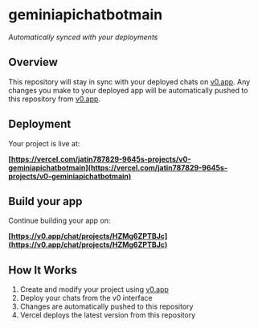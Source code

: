 # geminiapichatbotmain

*Automatically synced with your deployments*

## Overview

This repository will stay in sync with your deployed chats on [v0.app](https://v0.app).
Any changes you make to your deployed app will be automatically pushed to this repository from [v0.app](https://v0.app).

## Deployment

Your project is live at:

**[https://vercel.com/jatin787829-9645s-projects/v0-geminiapichatbotmain](https://vercel.com/jatin787829-9645s-projects/v0-geminiapichatbotmain)**

## Build your app

Continue building your app on:

**[https://v0.app/chat/projects/HZMg6ZPTBJc](https://v0.app/chat/projects/HZMg6ZPTBJc)**

## How It Works

1. Create and modify your project using [v0.app](https://v0.app)
2. Deploy your chats from the v0 interface
3. Changes are automatically pushed to this repository
4. Vercel deploys the latest version from this repository
